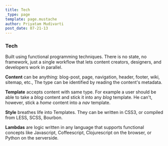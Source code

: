 ```yaml
---
title: Tech
_type: page
template: page.mustache
author: Priyatam Mudivarti
post_date: 07-21-13
---
```


### Tech

Built using functional programming techniques. There is no state, no framework, just a single workflow that lets content creators, designers, and developers work in parallel.

**Content** can be anything: blog-post, page, navigation, header, footer, wiki, sitemap, etc., The type can be identified by reading the content's metadata.

**Template** accepts content with same type. For example a user should be able to take a _blog_ content and stick it into any _blog_ template. He can't, however, stick a _home_ content into a _nav_ template.

**Style** breathes life into Templates. They can be written in CSS3, or compiled from LESS, SCSS, Bourbon.

**Lambdas** are logic written in any language that supports functional concepts like Javascript, Coffeescript, Clojurescript on the browser, or Python on the serverside.

